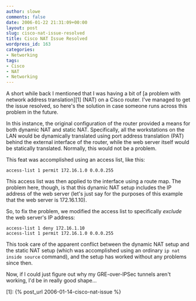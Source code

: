 ```yaml
---
author: slowe
comments: false
date: 2006-01-22 21:31:09+00:00
layout: post
slug: cisco-nat-issue-resolved
title: Cisco NAT Issue Resolved
wordpress_id: 163
categories:
- Networking
tags:
- Cisco
- NAT
- Networking
---
```


A short while back I mentioned that I was having a bit of [a problem with network address translation][1] (NAT) on a Cisco router. I've managed to get the issue resolved, so here's the solution in case someone runs across this problem in the future.

In this instance, the original configuration of the router provided a means for both dynamic NAT and static NAT. Specifically, all the workstations on the LAN would be dynamically translated using port address translation (PAT) behind the external interface of the router, while the web server itself would be statically translated. Normally, this would not be a problem.

This feat was accomplished using an access list, like this:

    access-list 1 permit 172.16.1.0 0.0.0.255

This access list was then applied to the interface using a route map. The problem here, though, is that this dynamic NAT setup includes the IP address of the web server (let's just say for the purposes of this example that the web server is 172.16.1.10).

So, to fix the problem, we modified the access list to specifically _exclude_ the web server's IP address:

    access-list 1 deny 172.16.1.10
    access-list 1 permit 172.16.1.0 0.0.0.255

This took care of the apparent conflict between the dynamic NAT setup and the static NAT setup (which was accomplished using an ordinary `ip nat inside source` command), and the setup has worked without any problems since then.

Now, if I could just figure out why my GRE-over-IPSec tunnels aren't working, I'd be in really good shape...

[1]: {% post_url 2006-01-14-cisco-nat-issue %}